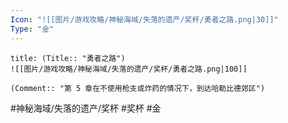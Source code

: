 ```yaml
---
Icon: "![[图片/游戏攻略/神秘海域/失落的遗产/奖杯/勇者之路.png|30]]"
Type: "金"
---
```

```ad-common-gold-trophy
title: (Title:: "勇者之路")
![[图片/游戏攻略/神秘海域/失落的遗产/奖杯/勇者之路.png|100]]

(Comment:: "第 5 章在不使用枪支或炸药的情况下，到达哈勒比德郊区")
```

#神秘海域/失落的遗产/奖杯 #奖杯 #金
